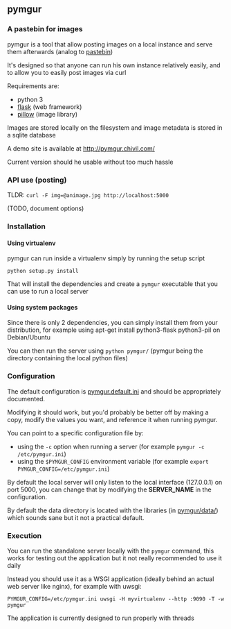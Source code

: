 ## pymgur

### A pastebin for images

pymgur is a tool that allow posting images on a local instance
and serve them afterwards (analog to [pastebin](https://github.com/lordelph/pastebin))

It's designed so that anyone can run his own instance relatively easily,
and to allow you to easily post images via curl


Requirements are:

- python 3
- [flask](http://flask.pocoo.org/) (web framework)
- [pillow](https://github.com/python-pillow/Pillow) (image library)

Images are stored locally on the filesystem and image metadata is stored in a sqlite database


A demo site is available at http://pymgur.chivil.com/


Current version should he usable without too much hassle


### API use (posting)

TLDR: `curl -F img=@animage.jpg http://localhost:5000`

(TODO, document options) 


### Installation

#### Using virtualenv

pymgur can run inside a virtualenv simply by running the setup script

`python setup.py install`

That will install the dependencies and create a `pymgur` executable that you
can use to run a local server


#### Using system packages

Since there is only 2 dependencies, you can simply install them from your distribution,
for example using apt-get install python3-flask python3-pil on Debian/Ubuntu

You can then run the server using `python pymgur/` (pymgur being the directory
containing the local python files)


### Configuration

The default configuration is [pymgur.default.ini](pymgur.default.ini) and
should be appropriately documented.

Modifying it should work, but you'd probably be better off by making a copy,
modify the values you want, and reference it when running pymgur.

You can point to a specific configuration file by:

- using the `-c` option when running a server (for example `pymgur -c /etc/pymgur.ini`)
- using the `$PYMGUR_CONFIG` environment variable (for example `export PYMGUR_CONFIG=/etc/pymgur.ini`)

By default the local server will only listen to the local interface (127.0.0.1) on port 5000,
you can change that by modifying the **SERVER_NAME** in the configuration.

By default the data directory is located with the libraries (in [pymgur/data/](pymgur/data/))
which sounds sane but it not a practical default.


### Execution

You can run the standalone server locally with the `pymgur` command, this works
for testing out the application but it not really recommended to use it daily

Instead you should use it as a WSGI application (ideally behind an actual
web server like nginx), for example with uwsgi:

`PYMGUR_CONFIG=/etc/pymgur.ini uwsgi -H myvirtualenv --http :9090 -T -w pymgur`

The application is currently designed to run properly with threads